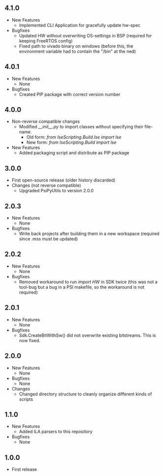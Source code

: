 ## 4.1.0
* New Features
  * Implemented CLI Application for gracefully update hw-spec
* Bugfixes
  * Updated HW without overwriting OS-settings in BSP (required for keeping FreeRTOS config)
  * Fixed path to vivado binary on windows (before this, the environment variable had to contain the "/bin" at the ned)

## 4.0.1
* New Features
  * None
* Bugfixes
  * Created PIP package with correct version number

## 4.0.0
* Non-reverse compatible changes
  * Modified *\_\_init\_\_.py* to import classes without specifying their file-name.
    * Old form: *from IseScripting.Build.Ise import Ise*
    * New form: *from IseScripting.Build import Ise*
* New Features
  * Added packaging script and distribute as PIP package

## 3.0.0
* First open-source release (older history discarded)
* Changes (not reverse compatible)
  * Upgraded PsiPyUtils to version 2.0.0

## 2.0.3
* New Features
  * None
* Bugfixes
  * Write back projects after building them in a new workspace (required since .mss must be updated)

## 2.0.2
* New Features
  * None
* Bugfixes
  * Removed workaround to run *import HW* in SDK twice (this was not a tool-bug but a bug in a PSI makefile, so the workaround is not required)

## 2.0.1
* New Features
  * None
* Bugfixes
  * Sdk.CreateBitWithSw() did not overwrite existing bitstreams. This is now fixed.

## 2.0.0
* New Features
  * None
* Bugfixes
  * None
* Changes
  * Changed directory structure to cleanly organize different kinds of scripts

## 1.1.0
* New Features
  * Added ILA parsers to this repository
* Bugfixes
  * None

## 1.0.0
* First release